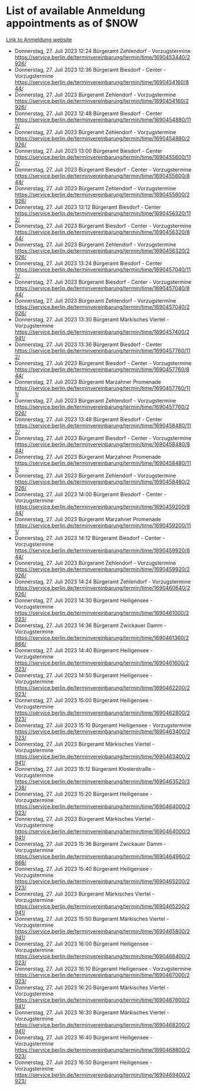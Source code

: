 # List of available Anmeldung appointments as of $NOW
[Link to Anmeldung website](https://service.berlin.de/terminvereinbarung/termin/tag.php?termin=1&anliegen[]=120686&dienstleisterlist=122210,122217,327316,122219,327312,122227,327314,122231,327346,122243,327348,122254,122252,329742,122260,329745,122262,329748,122271,327278,122273,327274,122277,327276,330436,122280,327294,122282,327290,122284,327292,122291,327270,122285,327266,122286,327264,122296,327268,150230,329760,122297,327286,122294,327284,122312,329763,122314,329775,122304,327330,122311,327334,122309,327332,317869,122281,327352,122279,329772,122283,122276,327324,122274,327326,122267,329766,122246,327318,122251,327320,122257,327322,122208,327298,122226,327300&herkunft=http%3A%2F%2Fservice.berlin.de%2Fdienstleistung%2F120686%2F)
- Donnerstag, 27. Juli 2023 12:24 Bürgeramt Zehlendorf - Vorzugstermine https://service.berlin.de/terminvereinbarung/termin/time/1690453440/2926/
- Donnerstag, 27. Juli 2023 12:36 Bürgeramt Biesdorf - Center - Vorzugstermine https://service.berlin.de/terminvereinbarung/termin/time/1690454160/844/
- Donnerstag, 27. Juli 2023  Bürgeramt Zehlendorf - Vorzugstermine https://service.berlin.de/terminvereinbarung/termin/time/1690454160/2926/
- Donnerstag, 27. Juli 2023 12:48 Bürgeramt Biesdorf - Center https://service.berlin.de/terminvereinbarung/termin/time/1690454880/112/
- Donnerstag, 27. Juli 2023  Bürgeramt Zehlendorf - Vorzugstermine https://service.berlin.de/terminvereinbarung/termin/time/1690454880/2926/
- Donnerstag, 27. Juli 2023 13:00 Bürgeramt Biesdorf - Center https://service.berlin.de/terminvereinbarung/termin/time/1690455600/112/
- Donnerstag, 27. Juli 2023  Bürgeramt Biesdorf - Center - Vorzugstermine https://service.berlin.de/terminvereinbarung/termin/time/1690455600/844/
- Donnerstag, 27. Juli 2023  Bürgeramt Zehlendorf - Vorzugstermine https://service.berlin.de/terminvereinbarung/termin/time/1690455600/2926/
- Donnerstag, 27. Juli 2023 13:12 Bürgeramt Biesdorf - Center https://service.berlin.de/terminvereinbarung/termin/time/1690456320/112/
- Donnerstag, 27. Juli 2023  Bürgeramt Biesdorf - Center - Vorzugstermine https://service.berlin.de/terminvereinbarung/termin/time/1690456320/844/
- Donnerstag, 27. Juli 2023  Bürgeramt Zehlendorf - Vorzugstermine https://service.berlin.de/terminvereinbarung/termin/time/1690456320/2926/
- Donnerstag, 27. Juli 2023 13:24 Bürgeramt Biesdorf - Center https://service.berlin.de/terminvereinbarung/termin/time/1690457040/112/
- Donnerstag, 27. Juli 2023  Bürgeramt Biesdorf - Center - Vorzugstermine https://service.berlin.de/terminvereinbarung/termin/time/1690457040/844/
- Donnerstag, 27. Juli 2023  Bürgeramt Zehlendorf - Vorzugstermine https://service.berlin.de/terminvereinbarung/termin/time/1690457040/2926/
- Donnerstag, 27. Juli 2023 13:30 Bürgeramt Märkisches Viertel - Vorzugstermine https://service.berlin.de/terminvereinbarung/termin/time/1690457400/2941/
- Donnerstag, 27. Juli 2023 13:36 Bürgeramt Biesdorf - Center https://service.berlin.de/terminvereinbarung/termin/time/1690457760/112/
- Donnerstag, 27. Juli 2023  Bürgeramt Biesdorf - Center - Vorzugstermine https://service.berlin.de/terminvereinbarung/termin/time/1690457760/844/
- Donnerstag, 27. Juli 2023  Bürgeramt Marzahner Promenade https://service.berlin.de/terminvereinbarung/termin/time/1690457760/111/
- Donnerstag, 27. Juli 2023  Bürgeramt Zehlendorf - Vorzugstermine https://service.berlin.de/terminvereinbarung/termin/time/1690457760/2926/
- Donnerstag, 27. Juli 2023 13:48 Bürgeramt Biesdorf - Center https://service.berlin.de/terminvereinbarung/termin/time/1690458480/112/
- Donnerstag, 27. Juli 2023  Bürgeramt Biesdorf - Center - Vorzugstermine https://service.berlin.de/terminvereinbarung/termin/time/1690458480/844/
- Donnerstag, 27. Juli 2023  Bürgeramt Marzahner Promenade https://service.berlin.de/terminvereinbarung/termin/time/1690458480/111/
- Donnerstag, 27. Juli 2023  Bürgeramt Zehlendorf - Vorzugstermine https://service.berlin.de/terminvereinbarung/termin/time/1690458480/2926/
- Donnerstag, 27. Juli 2023 14:00 Bürgeramt Biesdorf - Center - Vorzugstermine https://service.berlin.de/terminvereinbarung/termin/time/1690459200/844/
- Donnerstag, 27. Juli 2023  Bürgeramt Marzahner Promenade https://service.berlin.de/terminvereinbarung/termin/time/1690459200/111/
- Donnerstag, 27. Juli 2023 14:12 Bürgeramt Biesdorf - Center - Vorzugstermine https://service.berlin.de/terminvereinbarung/termin/time/1690459920/844/
- Donnerstag, 27. Juli 2023  Bürgeramt Zehlendorf - Vorzugstermine https://service.berlin.de/terminvereinbarung/termin/time/1690459920/2926/
- Donnerstag, 27. Juli 2023 14:24 Bürgeramt Zehlendorf - Vorzugstermine https://service.berlin.de/terminvereinbarung/termin/time/1690460640/2926/
- Donnerstag, 27. Juli 2023 14:30 Bürgeramt Heiligensee - Vorzugstermine https://service.berlin.de/terminvereinbarung/termin/time/1690461000/2923/
- Donnerstag, 27. Juli 2023 14:36 Bürgeramt Zwickauer Damm - Vorzugstermine https://service.berlin.de/terminvereinbarung/termin/time/1690461360/2866/
- Donnerstag, 27. Juli 2023 14:40 Bürgeramt Heiligensee - Vorzugstermine https://service.berlin.de/terminvereinbarung/termin/time/1690461600/2923/
- Donnerstag, 27. Juli 2023 14:50 Bürgeramt Heiligensee - Vorzugstermine https://service.berlin.de/terminvereinbarung/termin/time/1690462200/2923/
- Donnerstag, 27. Juli 2023 15:00 Bürgeramt Heiligensee - Vorzugstermine https://service.berlin.de/terminvereinbarung/termin/time/1690462800/2923/
- Donnerstag, 27. Juli 2023 15:10 Bürgeramt Heiligensee - Vorzugstermine https://service.berlin.de/terminvereinbarung/termin/time/1690463400/2923/
- Donnerstag, 27. Juli 2023  Bürgeramt Märkisches Viertel - Vorzugstermine https://service.berlin.de/terminvereinbarung/termin/time/1690463400/2941/
- Donnerstag, 27. Juli 2023 15:12 Bürgeramt Klosterstraße - Vorzugstermine https://service.berlin.de/terminvereinbarung/termin/time/1690463520/3238/
- Donnerstag, 27. Juli 2023 15:20 Bürgeramt Heiligensee - Vorzugstermine https://service.berlin.de/terminvereinbarung/termin/time/1690464000/2923/
- Donnerstag, 27. Juli 2023  Bürgeramt Märkisches Viertel - Vorzugstermine https://service.berlin.de/terminvereinbarung/termin/time/1690464000/2941/
- Donnerstag, 27. Juli 2023 15:36 Bürgeramt Zwickauer Damm - Vorzugstermine https://service.berlin.de/terminvereinbarung/termin/time/1690464960/2866/
- Donnerstag, 27. Juli 2023 15:40 Bürgeramt Heiligensee - Vorzugstermine https://service.berlin.de/terminvereinbarung/termin/time/1690465200/2923/
- Donnerstag, 27. Juli 2023  Bürgeramt Märkisches Viertel - Vorzugstermine https://service.berlin.de/terminvereinbarung/termin/time/1690465200/2941/
- Donnerstag, 27. Juli 2023 15:50 Bürgeramt Märkisches Viertel - Vorzugstermine https://service.berlin.de/terminvereinbarung/termin/time/1690465800/2941/
- Donnerstag, 27. Juli 2023 16:00 Bürgeramt Heiligensee - Vorzugstermine https://service.berlin.de/terminvereinbarung/termin/time/1690466400/2923/
- Donnerstag, 27. Juli 2023 16:10 Bürgeramt Heiligensee - Vorzugstermine https://service.berlin.de/terminvereinbarung/termin/time/1690467000/2923/
- Donnerstag, 27. Juli 2023 16:20 Bürgeramt Märkisches Viertel - Vorzugstermine https://service.berlin.de/terminvereinbarung/termin/time/1690467600/2941/
- Donnerstag, 27. Juli 2023 16:30 Bürgeramt Märkisches Viertel - Vorzugstermine https://service.berlin.de/terminvereinbarung/termin/time/1690468200/2941/
- Donnerstag, 27. Juli 2023 16:40 Bürgeramt Heiligensee - Vorzugstermine https://service.berlin.de/terminvereinbarung/termin/time/1690468800/2923/
- Donnerstag, 27. Juli 2023 16:50 Bürgeramt Heiligensee - Vorzugstermine https://service.berlin.de/terminvereinbarung/termin/time/1690469400/2923/
